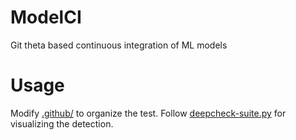 # ModelCI
Git theta based continuous integration of ML models
# Usage
Modify [.github/](https://github.com/brijml/ModelCI/blob/dev-wl/.github/workflows/deepcheck-workflow.yml) to organize the test.
Follow [deepcheck-suite.py](https://github.com/brijml/ModelCI/blob/dev-wl/deepcheck-suite.py) for visualizing the detection.
